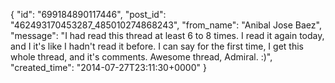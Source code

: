  {
   "id": "699184890117446",
   "post_id": "462493170453287_485010274868243",
   "from_name": "Anibal Jose Baez",
   "message": "I had read this thread at least 6 to 8 times. I read it again today, and I it's like I hadn't read it before. I can say for the first time, I get this whole thread, and it's comments. Awesome thread, Admiral. :)",
   "created_time": "2014-07-27T23:11:30+0000"
 }

